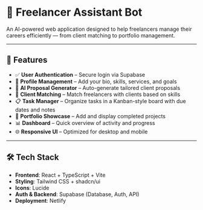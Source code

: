 # 💼 Freelancer Assistant Bot

An AI-powered web application designed to help freelancers manage their careers efficiently — from client matching to portfolio management.

---

## 🚀 Features

- ✅ **User Authentication** – Secure login via Supabase
- 👤 **Profile Management** – Add your bio, skills, services, and goals
- 🧠 **AI Proposal Generator** – Auto-generate tailored client proposals
- 🤝 **Client Matching** – Match freelancers with clients based on skills
- 📋 **Task Manager** – Organize tasks in a Kanban-style board with due dates and notes
- 🧳 **Portfolio Showcase** – Add and display completed projects
- 📊 **Dashboard** – Quick overview of activity and progress
- 🌐 **Responsive UI** – Optimized for desktop and mobile

---

## 🛠 Tech Stack

- **Frontend**: React + TypeScript + Vite
- **Styling**: Tailwind CSS + shadcn/ui
- **Icons**: Lucide
- **Auth & Backend**: Supabase (Database, Auth, API)
- **Deployment**: Netlify
